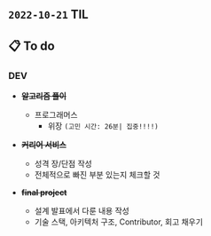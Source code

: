 ## `2022-10-21` TIL

## 📋 To do

### DEV

+ ~~**알고리즘 풀이**~~
  + 프로그래머스
    + 위장 `(고민 시간: 26분| 집중!!!!)`

+ ~~**커리어 서비스**~~
  + 성격 장/단점 작성
  + 전체적으로 빠진 부분 있는지 체크할 것

+ ~~**final project**~~
  + 설계 발표에서 다룬 내용 작성
  + 기술 스택, 아키텍처 구조, Contributor, 회고 채우기